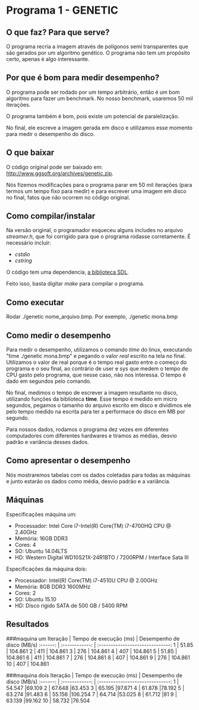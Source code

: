 # Programa 1 - GENETIC

## O que faz? Para que serve?

O programa recria a imagem através de polígonos semi transparentes que são gerados por um algoritmo genético. O programa não tem um propósito certo, apenas é algo interessante.

## Por que é bom para medir desempenho?

O programa pode ser rodado por um tempo arbitrário, então é um bom algoritmo para fazer um benchmark. No nosso benchmark, usaremos 50 mil iterações.

O programa também é bom, pois existe um potencial de paralelização.

No final, ele escreve a imagem gerada em disco e utilizamos esse momento para medir o desempenho do disco.

## O que baixar

O código original pode ser baixado em: http://www.ggsoft.org/archives/genetic.zip.

Nós fizemos modificações para o programa parar em 50 mil iterações (para termos um tempo fixo para medir) e para escrever uma imagem em disco no final, fatos que não ocorrem no código original.


## Como compilar/instalar
Na versão original, o programador esqueceu alguns includes no arquivo _streamer.h_, que foi corrigido para que o programa rodasse corretamente. É necessário incluir:

* _cstdio_
* _cstring_

O código tem uma dependencia, [a biblioteca SDL](https://wiki.libsdl.org/Installation).

Feito isso, basta digitar _make_ para compilar o programa.

## Como executar
Rodar ./genetic nome_arquivo.bmp. Por exemplo, ./genetic mona.bmp

## Como medir o desempenho

Para medir o desempenho, utilizamos o comando _time_ do linux, executando "time ./genetic mona.bmp" e pegando o valor _real_ escrito na tela no final.
Utilizamos o valor de real porque é o tempo real gasto entre o começo do programa e o seu final, ao contrário de user e sys que medem o tempo de CPU gasto pelo programa, que nesse caso, não nos interessa.
O tempo é dado em segundos pelo comando.

No final, medimos o tempo de escrever a imagem resultante no disco, utilizando funções da biblioteca **time**. Esse tempo é medido em micro segundos, pegamos o tamanho do arquivo escrito em disco e dividimos ele pelo tempo medido na escrita para ter a performace do disco em MB por segundo.

Para nossos dados, rodamos o programa dez vezes em diferentes computadores com diferentes hardwares e tiramos as médias, desvio padrão e variância desses dados.

## Como apresentar o desempenho
Nós mostraremos tabelas com os dados coletadas para todas as máquinas e junto estarão os dados como média, desvio padrão e a variância.

## Máquinas
Especificações máquina um:

* Processador: Intel Core i7-Intel(R) Core(TM) i7-4700HQ CPU @ 2.40GHz
* Memória: 16GB DDR3
* Cores: 4
* SO: Ubuntu 14.04LTS
* HD: Western Digital WD10S21X-24R1BTO / 7200RPM / Interface Sata III

Especificações da máquina dois:
* Processador: Intel(R) Core(TM) i7-4510U CPU @ 2.00GHz
* Memória: 8GB DDR3 1600MHz
* Cores: 2
* SO: Ubuntu 15.10
* HD: Disco rígido SATA de 500 GB / 5400 RPM

## Resultados
###maquina um
Iteração   | Tempo de execução (ms) | Desempenho de disco (MB/s)
:------: | :------------: | :------------------------------:
1   |     51.85             |    104.861
2   |     411             |    104.861
3   |     276              |    104.861
4   |     407             |    104.861
5   |     51.85             |    104.861
6   |     411             |    104.861
7   |     276              |    104.861
8   |     407             |    104.861
9   |     276              |    104.861
10   |     407             |    104.861

###maquina dois
Iteração   | Tempo de execução (ms) | Desempenho de disco (MB/s)
:------: | :------------: | :------------------------------:
1   |   54.547	      |69.109
2   |   67.648	       |63.453
3   |   65.195	      |97.871
4   |   61.878	      |78.192
5   |   63.274	      |91.483
6   |   55.156	      |106.254
7   |   64.714	      |53.025
8   |   61.712	      |81
9   |   63.139	      |99.162
10    |   58.732	     |76.504
